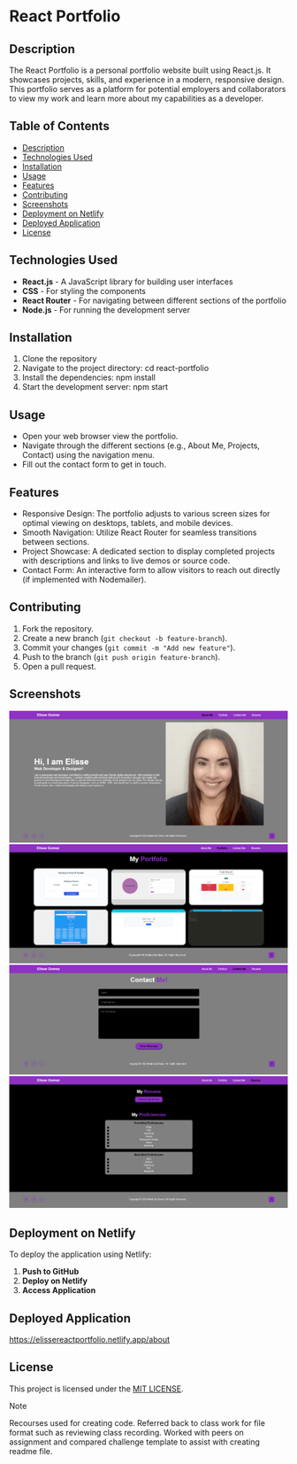 # React Portfolio

## Description

The React Portfolio is a personal portfolio website built using React.js. It showcases projects, skills, and experience in a modern, responsive design. This portfolio serves as a platform for potential employers and collaborators to view my work and learn more about my capabilities as a developer.

## Table of Contents

- [Description](#description)
- [Technologies Used](#technologies-used)
- [Installation](#installation)
- [Usage](#usage)
- [Features](#features)
- [Contributing](#contributing)
- [Screenshots](#screenshots)
- [Deployment on Netlify](#deployment-on-netlify)
- [Deployed Application](#deployed-application)
- [License](#license)

## Technologies Used

- **React.js** - A JavaScript library for building user interfaces
- **CSS** - For styling the components
- **React Router** - For navigating between different sections of the portfolio
- **Node.js** - For running the development server

## Installation

1. Clone the repository
2. Navigate to the project directory: cd react-portfolio
3. Install the dependencies: npm install
4. Start the development server: npm start

## Usage

- Open your web browser view the portfolio.
- Navigate through the different sections (e.g., About Me, Projects, Contact) using the navigation menu.
- Fill out the contact form to get in touch.

## Features

- Responsive Design: The portfolio adjusts to various screen sizes for optimal viewing on desktops, tablets, and mobile devices.
- Smooth Navigation: Utilize React Router for seamless transitions between sections.
- Project Showcase: A dedicated section to display completed projects with descriptions and links to live demos or source code.
- Contact Form: An interactive form to allow visitors to reach out directly (if implemented with Nodemailer).

## Contributing

1. Fork the repository.
2. Create a new branch (`git checkout -b feature-branch`).
3. Commit your changes (`git commit -m "Add new feature"`).
4. Push to the branch (`git push origin feature-branch`).
5. Open a pull request.

## Screenshots
![React-Portfolio\images\React Portfolio1.png ](<images/React Portfolio1.png>)
![React-Portfolio\images\React Portfolio2.png](<images/React Portfolio2.png>)
![React-Portfolio\images\React Portfolio3.png](<images/React Portfolio3.png>)
![React-Portfolio/images/React Portfolio4.png](<images/React Portfolio4.png>)

## Deployment on Netlify

To deploy the application using Netlify:

1. **Push to GitHub**
2. **Deploy on Netlify**
3. **Access Application**

## Deployed Application

https://elissereactportfolio.netlify.app/about 

## License

This project is licensed under the [MIT LICENSE](LICENSE).

> [!NOTE]  
> Recourses used for creating code. Referred back to class work for file format such as reviewing class recording. Worked with peers on assignment and compared challenge template to assist with creating readme file.
